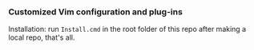 ### Customized Vim configuration and plug-ins

Installation: run `Install.cmd` in the root folder of this repo after making a local repo, that's all.




